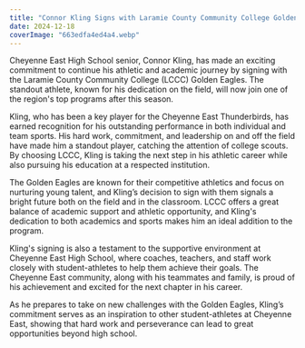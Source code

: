 ```yaml
---
title: "Connor Kling Signs with Laramie County Community College Golden Eagles"
date: 2024-12-18
coverImage: "663edfa4ed4a4.webp"
---
```


Cheyenne East High School senior, Connor Kling, has made an exciting commitment to continue his athletic and academic journey by signing with the Laramie County Community College (LCCC) Golden Eagles. The standout athlete, known for his dedication on the field, will now join one of the region's top programs after this season.

Kling, who has been a key player for the Cheyenne East Thunderbirds, has earned recognition for his outstanding performance in both individual and team sports. His hard work, commitment, and leadership on and off the field have made him a standout player, catching the attention of college scouts. By choosing LCCC, Kling is taking the next step in his athletic career while also pursuing his education at a respected institution.

The Golden Eagles are known for their competitive athletics and focus on nurturing young talent, and Kling’s decision to sign with them signals a bright future both on the field and in the classroom. LCCC offers a great balance of academic support and athletic opportunity, and Kling's dedication to both academics and sports makes him an ideal addition to the program.

Kling's signing is also a testament to the supportive environment at Cheyenne East High School, where coaches, teachers, and staff work closely with student-athletes to help them achieve their goals. The Cheyenne East community, along with his teammates and family, is proud of his achievement and excited for the next chapter in his career.

As he prepares to take on new challenges with the Golden Eagles, Kling’s commitment serves as an inspiration to other student-athletes at Cheyenne East, showing that hard work and perseverance can lead to great opportunities beyond high school.
